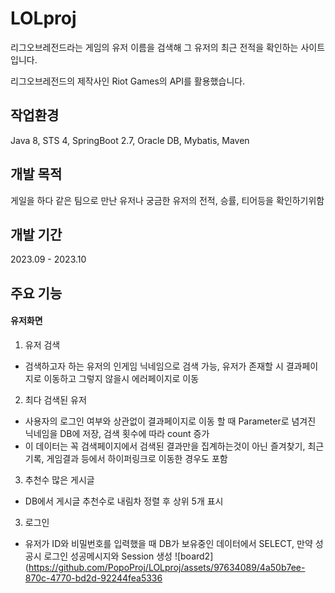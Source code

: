 # LOLproj
리그오브레전드라는 게임의 유저 이름을 검색해 그 유저의 최근 전적을 확인하는 사이트입니다.

리그오브레전드의 제작사인 Riot Games의 API를 활용했습니다.

## 작업환경
Java 8, STS 4, SpringBoot 2.7, Oracle DB, Mybatis, Maven

## 개발 목적
게일을 하다 같은 팀으로 만난 유저나 궁금한 유저의 전적, 승률, 티어등을 확인하기위함

## 개발 기간
2023.09 - 2023.10

## 주요 기능

#### 유저화면

1. 유저 검색
-  검색하고자 하는 유저의 인게임 닉네임으로 검색 가능, 유저가 존재할 시 결과페이지로 이동하고 그렇지 않을시 에러페이지로 이동

2. 최다 검색된 유저
- 사용자의 로그인 여부와 상관없이 결과페이지로 이동 할 때 Parameter로 념겨진 닉네임을 DB에 저장, 검색 횟수에 따라 count 증가
- 이 데이터는 꼭 검색페이지에서 검색된 결과만을 집계하는것이 아닌 즐겨찾기, 최근 기록, 게임결과 등에서 하이퍼링크로 이동한 경우도 포함

3. 추천수 많은 게시글
- DB에서 게시글 추천수로 내림차 정렬 후 상위 5개 표시

 3. 로그인
- 유저가 ID와 비밀번호를 입력했을 때 DB가 보유중인 데이터에서 SELECT, 만약 성공시 로그인 성공메시지와 Session 생성
![board2](https://github.com/PopoProj/LOLproj/assets/97634089/4a50b7ee-870c-4770-bd2d-92244fea5336
